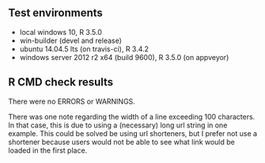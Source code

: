 ## Test environments

* local windows 10, R 3.5.0
* win-builder (devel and release)
* ubuntu 14.04.5 lts (on travis-ci), R 3.4.2
* windows server 2012 r2 x64 (build 9600), R 3.5.0 (on appveyor)

## R CMD check results

There were no ERRORS or WARNINGS.

There was one note regarding the width of a line exceeding 100 characters. In that case, this is due to using a (necessary) long url string in one example. This could be solved be using url shorteners, but I prefer not use a shortener because users would not be able to see what link would be loaded in the first place.

